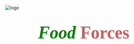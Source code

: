 ![logo](https://png.pngtree.com/png-clipart/20190515/original/pngtree-mountain-nature-logo-design-template-png-image_3554547.jpg)
# <div align="center"><span style="color:Green"><span style="font-family:Castellar; font-size:2em;">*Food*<span style="color:IndianRed"> Forces

